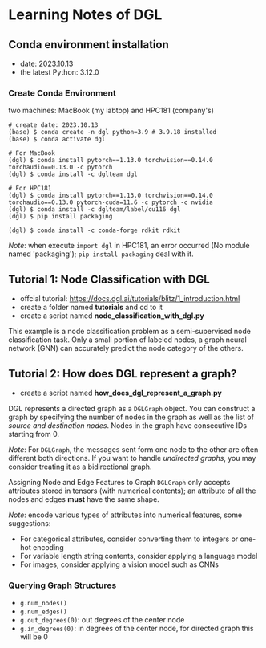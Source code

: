 # Learning Notes of DGL

## Conda environment installation

 - date: 2023.10.13
 - the latest Python: 3.12.0

### Create Conda Environment

two machines: MacBook (my labtop) and HPC181 (company's)

```
# create date: 2023.10.13
(base) $ conda create -n dgl python=3.9 # 3.9.18 installed
(base) $ conda activate dgl

# For MacBook
(dgl) $ conda install pytorch==1.13.0 torchvision==0.14.0 torchaudio==0.13.0 -c pytorch
(dgl) $ conda install -c dglteam dgl

# For HPC181
(dgl) $ conda install pytorch==1.13.0 torchvision==0.14.0 torchaudio==0.13.0 pytorch-cuda=11.6 -c pytorch -c nvidia
(dgl) $ conda install -c dglteam/label/cu116 dgl
(dgl) $ pip install packaging

(dgl) $ conda install -c conda-forge rdkit rdkit
```

*Note*: when execute `import dgl` in HPC181, an error occurred (No module named 'packaging'); `pip install packaging` deal with it.

## Tutorial 1: Node Classification with DGL

 - offcial tutorial: https://docs.dgl.ai/tutorials/blitz/1_introduction.html
 - create a folder named **tutorials** and cd to it
 - create a script named **node_classification_with_dgl.py**

This example is a node classification problem as a semi-supervised node classification task. Only a small portion of labeled nodes, a graph neural network (GNN) can accurately predict the node category of the others.  

## Tutorial 2: How does DGL represent a graph?

 - create a script named **how_does_dgl_represent_a_graph.py**

DGL represents a directed graph as a `DGLGraph` object. You can construct a graph by specifying the number of nodes in the graph as well as the list of *source and destination nodes*. Nodes in the graph have consecutive IDs starting from 0.

*Note*: For `DGLGraph`, the messages sent form one node to the other are often different both directions. If you want to handle *undirected graphs*, you may consider treating it as a bidirectional graph. 

Assigning Node and Edge Features to Graph
`DGLGraph` only accepts attributes stored in tensors (with numerical contents); an attribute of all the nodes and edges **must** have the same shape.

*Note*: encode various types of attributes into numerical features, some suggestions:
 - For categorical attributes, consider converting them to integers or one-hot encoding
 - For variable length string contents, consider applying a language model
 - For images, consider applying a vision model such as CNNs

### Querying Graph Structures

 - `g.num_nodes()`
 - `g.num_edges()`
 - `g.out_degrees(0)`: out degrees of the center node
 - `g.in_degrees(0)`: in degrees of the center node, for directed graph this will be 0

